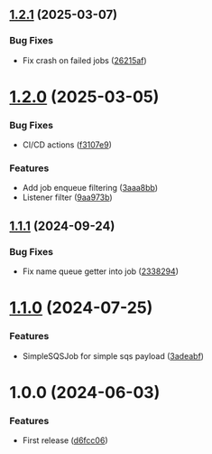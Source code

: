 ## [1.2.1](https://github.com/coverzen/configurable-sqs/compare/v1.2.0...v1.2.1) (2025-03-07)


### Bug Fixes

* Fix crash on failed jobs ([26215af](https://github.com/coverzen/configurable-sqs/commit/26215af633fc67c98748c43267548e6a914fbfad))

# [1.2.0](https://github.com/coverzen/configurable-sqs/compare/v1.1.1...v1.2.0) (2025-03-05)


### Bug Fixes

* CI/CD actions ([f3107e9](https://github.com/coverzen/configurable-sqs/commit/f3107e99cc62561062b0cfdacf71114d2b9186ad))


### Features

* Add job enqueue filtering ([3aaa8bb](https://github.com/coverzen/configurable-sqs/commit/3aaa8bbace0b6e3a71e72e57c26f48ac2f46b8a5))
* Listener filter ([9aa973b](https://github.com/coverzen/configurable-sqs/commit/9aa973bca5d338a5939aece94e58c5904301a84b))

## [1.1.1](https://github.com/coverzen/configurable-sqs/compare/v1.1.0...v1.1.1) (2024-09-24)


### Bug Fixes

* Fix name queue getter into job ([2338294](https://github.com/coverzen/configurable-sqs/commit/23382949e160490e46c2dc2ebced4c876faa4764))

# [1.1.0](https://github.com/coverzen/configurable-sqs/compare/v1.0.0...v1.1.0) (2024-07-25)


### Features

* SimpleSQSJob for simple sqs payload ([3adeabf](https://github.com/coverzen/configurable-sqs/commit/3adeabf63e167bdd1318f3504d70bad08b1a7f6f))

# 1.0.0 (2024-06-03)


### Features

* First release ([d6fcc06](https://github.com/coverzen/configurable-sqs/commit/d6fcc062f7a8ff97c374c1bc797f86a34d1a5ebb))
